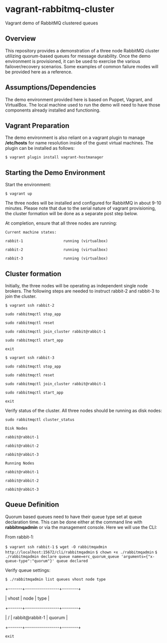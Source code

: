# vagrant-rabbitmq-cluster
Vagrant  demo of RabbitMQ clustered queues

## Overview
This repository provides a demonstration of a three node RabbitMQ cluster
utilizing quorum-based queues for message durability. Once the demo environment
is provisioned, it can be used to exercise the various failover/recovery
scenarios. Some examples of common failure modes will be provided here as a
reference.

## Assumptions/Dependencies
The demo environment provided here is based on Puppet, Vagrant, and VirtualBox.
The local machine used to run the demo will need to have those components
already installed and functioning.

## Vagrant Preparation
The demo environment is also reliant on a vagrant plugin to manage **/etc/hosts**
for name resolution inside of the guest virtual machines. The plugin can be
installed as follows:

`$ vagrant plugin install vagrant-hostmanager`

## Starting the Demo Environment
Start the environment:

`$ vagrant up`

The three nodes will be installed and configured for RabbitMQ in about 9-10
minutes. Please note that due to the serial nature of vagrant provisioning,
the cluster formation will be done as a separate post step below.

At completion, ensure that all three nodes are running:

`Current machine states:`

`rabbit-1                  running (virtualbox)`

`rabbit-2                  running (virtualbox)`

`rabbit-3                  running (virtualbox)`

## Cluster formation
Initially, the three nodes will be operating as independent single node brokers.
The following steps are needed to instruct rabbit-2 and rabbit-3 to join the cluster.

`$ vagrant ssh rabbit-2`

`sudo rabbitmqctl stop_app`

`sudo rabbitmqctl reset`

`sudo rabbitmqctl join_cluster rabbit@rabbit-1`

`sudo rabbitmqctl start_app`

`exit`

`$ vagrant ssh rabbit-3`

`sudo rabbitmqctl stop_app`

`sudo rabbitmqctl reset`

`sudo rabbitmqctl join_cluster rabbit@rabbit-1`

`sudo rabbitmqctl start_app`

`exit`

Verify status of the cluster. All three nodes should be running as disk nodes:

`sudo rabbitmqctl cluster_status`

`Disk Nodes`

`rabbit@rabbit-1`

`rabbit@rabbit-2`

`rabbit@rabbit-3`

`Running Nodes`

`rabbit@rabbit-1`

`rabbit@rabbit-2`

`rabbit@rabbit-3`

## Queue Definition
Quorum based queues need to have their queue type set at queue declaration time.
This can be done either at the command line with **rabbitmqadmin** or via the
management console. Here we will use the CLI:

From rabbit-1:

`$ vagrant ssh rabbit-1`
`$ wget -O rabbitmqadmin http://localhost:15672/cli/rabbitmqadmin`
`$ chown +x ./rabbitmqadmin`
`$ ./rabbitmqadmin declare queue name=erc_quorum_queue 'arguments={"x-queue-type":"quorum"}'
queue declared`

Verify queue settings:

`$ ./rabbitmqadmin list queues vhost node type`

+-------+-----------------+--------+

| vhost |      node       |  type  |

+-------+-----------------+--------+

| /     | rabbit@rabbit-1 | quorum |

+-------+-----------------+--------+

`exit`

